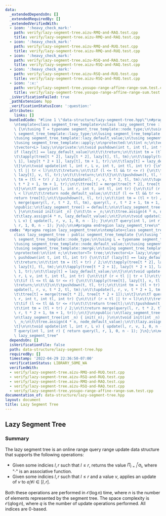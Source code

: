 ```yaml
---
data:
  _extendedDependsOn: []
  _extendedRequiredBy: []
  _extendedVerifiedWith:
  - icon: ':heavy_check_mark:'
    path: verify/lazy-segment-tree.aizu-RMQ-and-RAQ.test.cpp
    title: verify/lazy-segment-tree.aizu-RMQ-and-RAQ.test.cpp
  - icon: ':heavy_check_mark:'
    path: verify/lazy-segment-tree.aizu-RMQ-and-RUQ.test.cpp
    title: verify/lazy-segment-tree.aizu-RMQ-and-RUQ.test.cpp
  - icon: ':heavy_check_mark:'
    path: verify/lazy-segment-tree.aizu-RSQ-and-RAQ.test.cpp
    title: verify/lazy-segment-tree.aizu-RSQ-and-RAQ.test.cpp
  - icon: ':heavy_check_mark:'
    path: verify/lazy-segment-tree.aizu-RSQ-and-RUQ.test.cpp
    title: verify/lazy-segment-tree.aizu-RSQ-and-RUQ.test.cpp
  - icon: ':x:'
    path: verify/lazy-segment-tree.yosupo-range-affine-range-sum.test.cpp
    title: verify/lazy-segment-tree.yosupo-range-affine-range-sum.test.cpp
  _isVerificationFailed: true
  _pathExtension: hpp
  _verificationStatusIcon: ':question:'
  attributes:
    links: []
  bundledCode: "#line 1 \"data-structure/lazy-segment-tree.hpp\"\n#pragma region lazy_segment_tree\n\
    \ntemplate<class segment_tree_template>\nclass lazy_segment_tree : public segment_tree_template\
    \ {\n\tusing T = typename segment_tree_template::node_type;\n\tusing L = typename\
    \ segment_tree_template::lazy_type;\n\tusing segment_tree_template::node_default_value;\n\
    \tusing segment_tree_template::lazy_default_value;\n\tusing segment_tree_template::merge;\n\
    \tusing segment_tree_template::apply;\n\nprotected:\n\tint n;\n\tvector<T> tree;\n\
    \tvector<L> lazy;\n\nprivate:\n\tvoid pushdown(int t, int tl, int tr) {\n\t\t\
    if (lazy[t] == lazy_default_value)\n\t\t\treturn;\n\t\tint tm = (tl + tr) / 2;\n\
    \t\tapply(tree[t * 2], lazy[t * 2], lazy[t], tl, tm);\n\t\tapply(tree[t * 2 +\
    \ 1], lazy[t * 2 + 1], lazy[t], tm + 1, tr);\n\t\tlazy[t] = lazy_default_value;\n\
    \t}\n\n\tvoid update(int l, int r, L v, int t, int tl, int tr) {\n\t\tif (r <\
    \ tl || tr < l)\n\t\t\treturn;\n\t\tif (l <= tl && tr <= r) {\n\t\t\tapply(tree[t],\
    \ lazy[t], v, tl, tr);\n\t\t\treturn;\n\t\t}\n\t\tpushdown(t, tl, tr);\n\t\tint\
    \ tm = (tl + tr) / 2;\n\t\tupdate(l, r, v, t * 2, tl, tm);\n\t\tupdate(l, r, v,\
    \ t * 2 + 1, tm + 1, tr);\n\t\ttree[t] = merge(tree[t * 2], tree[t * 2 + 1]);\n\
    \t}\n\n\tT query(int l, int r, int t, int tl, int tr) {\n\t\tif (r < tl || tr\
    \ < l)\n\t\t\treturn node_default_value;\n\t\tif (l <= tl && tr <= r)\n\t\t\t\
    return tree[t];\n\t\tpushdown(t, tl, tr);\n\t\tint tm = (tl + tr) / 2;\n\t\treturn\
    \ merge(query(l, r, t * 2, tl, tm), query(l, r, t * 2 + 1, tm + 1, tr));\n\t}\n\
    \npublic:\n\tlazy_segment_tree() = default;\n\n\tlazy_segment_tree(int _n) { init(_n);\
    \ }\n\n\tvoid init(int _n) {\n\t\tn = _n;\n\t\ttree.assign(4 * n, node_default_value);\n\
    \t\tlazy.assign(4 * n, lazy_default_value);\n\t}\n\n\tvoid update(int l, int r,\
    \ L v) { update(l, r, v, 1, 0, n - 1); }\n\n\tT query(int l, int r) { return query(l,\
    \ r, 1, 0, n - 1); }\n};\n\n#pragma endregion lazy_segment_tree\n"
  code: "#pragma region lazy_segment_tree\n\ntemplate<class segment_tree_template>\n\
    class lazy_segment_tree : public segment_tree_template {\n\tusing T = typename\
    \ segment_tree_template::node_type;\n\tusing L = typename segment_tree_template::lazy_type;\n\
    \tusing segment_tree_template::node_default_value;\n\tusing segment_tree_template::lazy_default_value;\n\
    \tusing segment_tree_template::merge;\n\tusing segment_tree_template::apply;\n\
    \nprotected:\n\tint n;\n\tvector<T> tree;\n\tvector<L> lazy;\n\nprivate:\n\tvoid\
    \ pushdown(int t, int tl, int tr) {\n\t\tif (lazy[t] == lazy_default_value)\n\t\
    \t\treturn;\n\t\tint tm = (tl + tr) / 2;\n\t\tapply(tree[t * 2], lazy[t * 2],\
    \ lazy[t], tl, tm);\n\t\tapply(tree[t * 2 + 1], lazy[t * 2 + 1], lazy[t], tm +\
    \ 1, tr);\n\t\tlazy[t] = lazy_default_value;\n\t}\n\n\tvoid update(int l, int\
    \ r, L v, int t, int tl, int tr) {\n\t\tif (r < tl || tr < l)\n\t\t\treturn;\n\
    \t\tif (l <= tl && tr <= r) {\n\t\t\tapply(tree[t], lazy[t], v, tl, tr);\n\t\t\
    \treturn;\n\t\t}\n\t\tpushdown(t, tl, tr);\n\t\tint tm = (tl + tr) / 2;\n\t\t\
    update(l, r, v, t * 2, tl, tm);\n\t\tupdate(l, r, v, t * 2 + 1, tm + 1, tr);\n\
    \t\ttree[t] = merge(tree[t * 2], tree[t * 2 + 1]);\n\t}\n\n\tT query(int l, int\
    \ r, int t, int tl, int tr) {\n\t\tif (r < tl || tr < l)\n\t\t\treturn node_default_value;\n\
    \t\tif (l <= tl && tr <= r)\n\t\t\treturn tree[t];\n\t\tpushdown(t, tl, tr);\n\
    \t\tint tm = (tl + tr) / 2;\n\t\treturn merge(query(l, r, t * 2, tl, tm), query(l,\
    \ r, t * 2 + 1, tm + 1, tr));\n\t}\n\npublic:\n\tlazy_segment_tree() = default;\n\
    \n\tlazy_segment_tree(int _n) { init(_n); }\n\n\tvoid init(int _n) {\n\t\tn =\
    \ _n;\n\t\ttree.assign(4 * n, node_default_value);\n\t\tlazy.assign(4 * n, lazy_default_value);\n\
    \t}\n\n\tvoid update(int l, int r, L v) { update(l, r, v, 1, 0, n - 1); }\n\n\t\
    T query(int l, int r) { return query(l, r, 1, 0, n - 1); }\n};\n\n#pragma endregion\
    \ lazy_segment_tree"
  dependsOn: []
  isVerificationFile: false
  path: data-structure/lazy-segment-tree.hpp
  requiredBy: []
  timestamp: '2022-04-29 22:36:50-07:00'
  verificationStatus: LIBRARY_SOME_WA
  verifiedWith:
  - verify/lazy-segment-tree.aizu-RMQ-and-RUQ.test.cpp
  - verify/lazy-segment-tree.aizu-RSQ-and-RUQ.test.cpp
  - verify/lazy-segment-tree.aizu-RMQ-and-RAQ.test.cpp
  - verify/lazy-segment-tree.aizu-RSQ-and-RAQ.test.cpp
  - verify/lazy-segment-tree.yosupo-range-affine-range-sum.test.cpp
documentation_of: data-structure/lazy-segment-tree.hpp
layout: document
title: Lazy Segment Tree
---
```


## Lazy Segment Tree

### Summary
The lazy segment tree is an online range query range update data structure that supports the following operations:
- Given some indicies $l, r$ such that $l \leq r$, returns the value $\Pi_{i = l}^r a_i$, where "$\cdot$" is an associative function.
- Given some indicies $l, r$ such that $l \leq r$ and a value $v$, applies an update of $v$ to $a_i \forall i \in [l, r]$. 

Both these operations are performed in $\mathcal{O}(\log n)$ time, where $n$ is the number of elements represented by the segment tree. The space complexity is $\mathcal{O}(q \log n)$, where $q$ is the number of update operations performed. All indices are 0-based. 